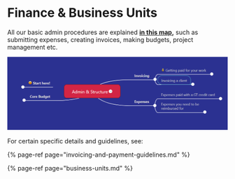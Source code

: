 # Finance & Business Units

All our basic admin procedures are explained [**in this map**](https://www.mindmeister.com/1195542438?t=LYHjk2g2DM)**,** such as submitting expenses, creating invoices, making budgets, project management etc. 

![](../../.gitbook/assets/image%20%282%29.png)

For certain specific details and guidelines, see: 

{% page-ref page="invoicing-and-payment-guidelines.md" %}

{% page-ref page="business-units.md" %}

